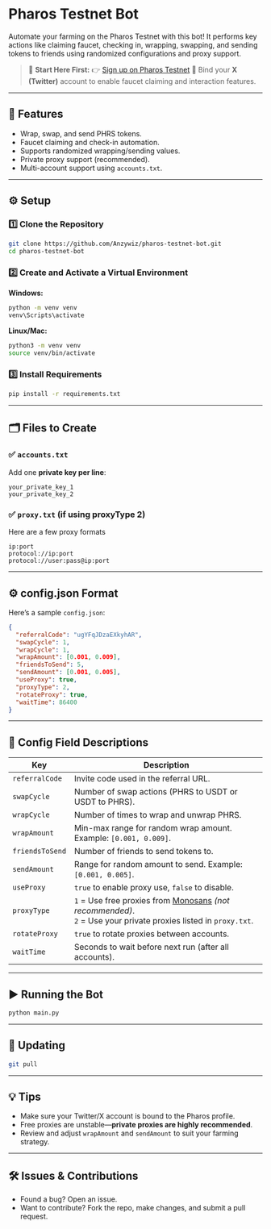 # **Pharos Testnet Bot**

Automate your farming on the Pharos Testnet with this bot! It performs key actions like claiming faucet, checking in, wrapping, swapping, and sending tokens to friends using randomized configurations and proxy support.

> 📝 **Start Here First:**
> 👉 [Sign up on Pharos Testnet](https://testnet.pharosnetwork.xyz/experience?inviteCode=ugYFqJDzaEXkyhAR)
> 🔗 Bind your **X (Twitter)** account to enable faucet claiming and interaction features.

---

## 🚀 Features

* Wrap, swap, and send PHRS tokens.
* Faucet claiming and check-in automation.
* Supports randomized wrapping/sending values.
* Private proxy support (recommended).
* Multi-account support using `accounts.txt`.

---

## ⚙️ Setup

### 1️⃣ Clone the Repository

```bash
git clone https://github.com/Anzywiz/pharos-testnet-bot.git
cd pharos-testnet-bot
```

### 2️⃣ Create and Activate a Virtual Environment

**Windows:**

```bash
python -m venv venv
venv\Scripts\activate
```

**Linux/Mac:**

```bash
python3 -m venv venv
source venv/bin/activate
```

### 3️⃣ Install Requirements

```bash
pip install -r requirements.txt
```

---

## 🗂 Files to Create

### ✅ `accounts.txt`

Add one **private key per line**:

```
your_private_key_1
your_private_key_2
```

### ✅ `proxy.txt` (if using proxyType 2)

Here are a few proxy formats
```
ip:port
protocol://ip:port
protocol://user:pass@ip:port
```

---

## ⚙️ config.json Format

Here’s a sample `config.json`:

```json
{
  "referralCode": "ugYFqJDzaEXkyhAR",
  "swapCycle": 1,
  "wrapCycle": 1,
  "wrapAmount": [0.001, 0.009],
  "friendsToSend": 5,
  "sendAmount": [0.001, 0.005],
  "useProxy": true,
  "proxyType": 2,
  "rotateProxy": true,
  "waitTime": 86400
}
```

---

## 🧾 Config Field Descriptions

| Key             | Description                                                                                                                                                                                       |
| --------------- | ------------------------------------------------------------------------------------------------------------------------------------------------------------------------------------------------- |
| `referralCode`  | Invite code used in the referral URL.                                                                                                                                                             |
| `swapCycle`     | Number of swap actions (PHRS to USDT or USDT to PHRS).                                                                                                                                            |
| `wrapCycle`     | Number of times to wrap and unwrap PHRS.                                                                                                                                                          |
| `wrapAmount`    | Min-max range for random wrap amount. Example: `[0.001, 0.009]`.                                                                                                                                  |
| `friendsToSend` | Number of friends to send tokens to.                                                                                                                                                              |
| `sendAmount`    | Range for random amount to send. Example: `[0.001, 0.005]`.                                                                                                                                       |
| `useProxy`      | `true` to enable proxy use, `false` to disable.                                                                                                                                                   |
| `proxyType`     | `1` = Use free proxies from [Monosans](https://raw.githubusercontent.com/monosans/proxy-list/main/proxies/all.txt) *(not recommended)*. <br>`2` = Use your private proxies listed in `proxy.txt`. |
| `rotateProxy`   | `true` to rotate proxies between accounts.                                                                                                                                                        |
| `waitTime`      | Seconds to wait before next run (after all accounts).                                                                                                                                             |

---

## ▶️ Running the Bot

```bash
python main.py
```

---

## 🔄 Updating

```bash
git pull
```

---

## 💡 Tips

* Make sure your Twitter/X account is bound to the Pharos profile.
* Free proxies are unstable—**private proxies are highly recommended**.
* Review and adjust `wrapAmount` and `sendAmount` to suit your farming strategy.

---

## 🛠 Issues & Contributions

* Found a bug? Open an issue.
* Want to contribute? Fork the repo, make changes, and submit a pull request.

